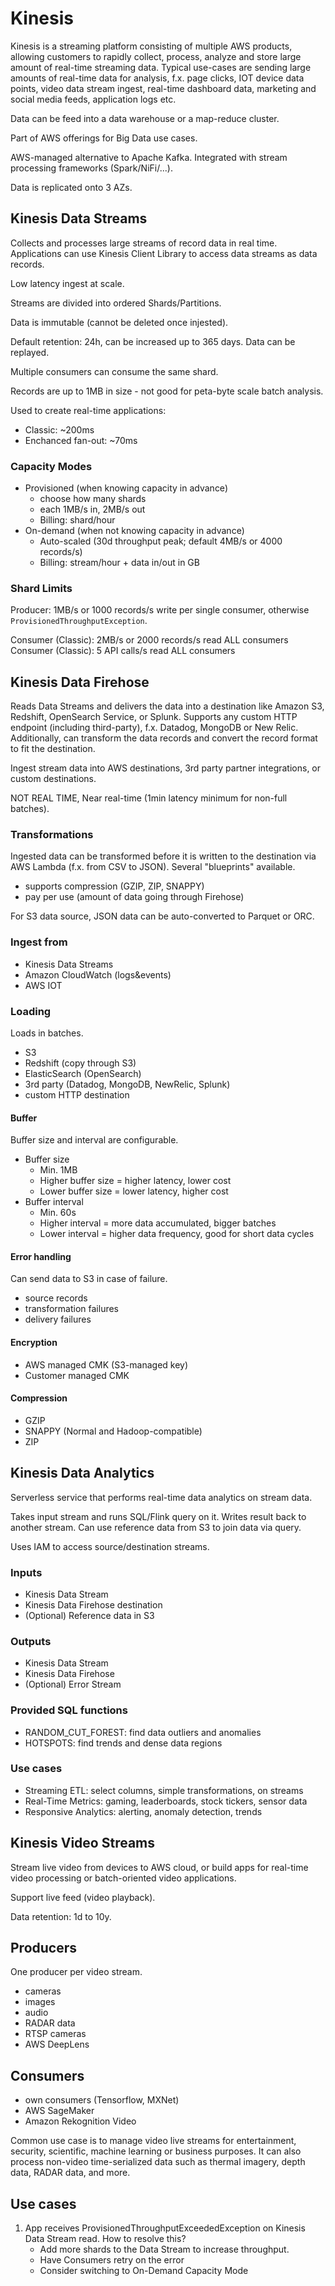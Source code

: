 # Kinesis

Kinesis is a streaming platform consisting of multiple AWS products,
allowing customers to rapidly collect, process, analyze and store
large amount of real-time streaming data. Typical use-cases are
sending large amounts of real-time data for analysis, f.x. page
clicks, IOT device data points, video data stream ingest, real-time
dashboard data, marketing and social media feeds, application logs
etc.

Data can be feed into a data warehouse or a map-reduce cluster.

Part of AWS offerings for Big Data use cases.

AWS-managed alternative to Apache Kafka. Integrated with stream
processing frameworks (Spark/NiFi/...).

Data is replicated onto 3 AZs.

## Kinesis Data Streams

Collects and processes large streams of record data in real time.
Applications can use Kinesis Client Library to access data streams as
data records.

Low latency ingest at scale.

Streams are divided into ordered Shards/Partitions.

Data is immutable (cannot be deleted once injested).

Default retention: 24h, can be increased up to 365 days. Data can be
replayed.

Multiple consumers can consume the same shard.

Records are up to 1MB in size - not good for peta-byte scale batch
analysis.

Used to create real-time applications:

- Classic: ~200ms
- Enchanced fan-out: ~70ms

### Capacity Modes

- Provisioned (when knowing capacity in advance)
  - choose how many shards
  - each 1MB/s in, 2MB/s out
  - Billing: shard/hour
- On-demand (when not knowing capacity in advance)
  - Auto-scaled (30d throughput peak; default 4MB/s or 4000 records/s)
  - Billing: stream/hour + data in/out in GB

### Shard Limits

Producer: 1MB/s or 1000 records/s write per single consumer, otherwise
`ProvisionedThroughputException`.

Consumer (Classic): 2MB/s or 2000 records/s read ALL consumers
Consumer (Classic): 5 API calls/s read ALL consumers

## Kinesis Data Firehose

Reads Data Streams and delivers the data into a destination like
Amazon S3, Redshift, OpenSearch Service, or Splunk. Supports any
custom HTTP endpoint (including third-party), f.x. Datadog, MongoDB or
New Relic. Additionally, can transform the data records and convert
the record format to fit the destination.

Ingest stream data into AWS destinations, 3rd party partner
integrations, or custom destinations.

NOT REAL TIME, Near real-time (1min latency minimum for non-full
batches).

### Transformations

Ingested data can be transformed before it is written to the
destination via AWS Lambda (f.x. from CSV to JSON). Several
"blueprints" available.

- supports compression (GZIP, ZIP, SNAPPY)
- pay per use (amount of data going through Firehose)

For S3 data source, JSON data can be auto-converted to Parquet or ORC.

### Ingest from

- Kinesis Data Streams
- Amazon CloudWatch (logs&events)
- AWS IOT

### Loading

Loads in batches.

- S3
- Redshift (copy through S3)
- ElasticSearch (OpenSearch)
- 3rd party (Datadog, MongoDB, NewRelic, Splunk)
- custom HTTP destination

#### Buffer

Buffer size and interval are configurable.

- Buffer size
  - Min. 1MB
  - Higher buffer size = higher latency, lower cost
  - Lower buffer size = lower latency, higher cost
- Buffer interval
  - Min. 60s
  - Higher interval = more data accumulated, bigger batches
  - Lower interval = higher data frequency, good for short data cycles

#### Error handling

Can send data to S3 in case of failure.

- source records
- transformation failures
- delivery failures

#### Encryption

- AWS managed CMK (S3-managed key)
- Customer managed CMK

#### Compression

- GZIP
- SNAPPY (Normal and Hadoop-compatible)
- ZIP

## Kinesis Data Analytics

Serverless service that performs real-time data analytics on stream
data.

Takes input stream and runs SQL/Flink query on it. Writes result back
to another stream. Can use reference data from S3 to join data via
query.

Uses IAM to access source/destination streams.

### Inputs

- Kinesis Data Stream
- Kinesis Data Firehose destination
- (Optional) Reference data in S3

### Outputs

- Kinesis Data Stream
- Kinesis Data Firehose
- (Optional) Error Stream

### Provided SQL functions

- RANDOM_CUT_FOREST: find data outliers and anomalies
- HOTSPOTS: find trends and dense data regions

### Use cases

- Streaming ETL: select columns, simple transformations, on streams
- Real-Time Metrics: gaming, leaderboards, stock tickers, sensor data
- Responsive Analytics: alerting, anomaly detection, trends

## Kinesis Video Streams

Stream live video from devices to AWS cloud, or build apps for
real-time video processing or batch-oriented video applications.

Support live feed (video playback).

Data retention: 1d to 10y.

## Producers

One producer per video stream.

- cameras
- images
- audio
- RADAR data
- RTSP cameras
- AWS DeepLens

## Consumers

- own consumers (Tensorflow, MXNet)
- AWS SageMaker
- Amazon Rekognition Video

Common use case is to manage video live streams for entertainment,
security, scientific, machine learning or business purposes. It can
also process non-video time-serialized data such as thermal imagery,
depth data, RADAR data, and more.

## Use cases

1. App receives ProvisionedThroughputExceededException on Kinesis Data
   Stream read. How to resolve this?
   - Add more shards to the Data Stream to increase throughput.
   - Have Consumers retry on the error
   - Consider switching to On-Demand Capacity Mode
